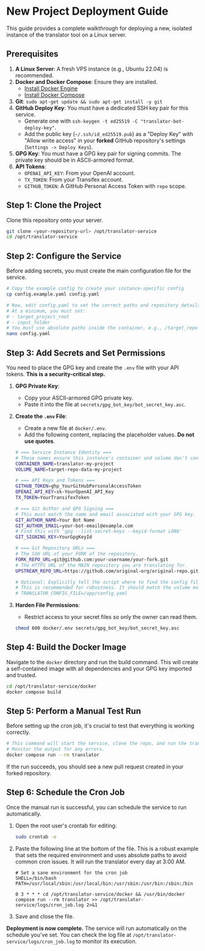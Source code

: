 # New Project Deployment Guide

This guide provides a complete walkthrough for deploying a new, isolated instance of the translator tool on a Linux server.

## Prerequisites

1.  **A Linux Server**: A fresh VPS instance (e.g., Ubuntu 22.04) is recommended.
2.  **Docker and Docker Compose**: Ensure they are installed.
    -   [Install Docker Engine](https://docs.docker.com/engine/install/ubuntu/)
    -   [Install Docker Compose](https://docs.docker.com/compose/install/)
3.  **Git**: `sudo apt-get update && sudo apt-get install -y git`
4.  **GitHub Deploy Key**: You must have a dedicated SSH key pair for this service.
    -   Generate one with `ssh-keygen -t ed25519 -C "translator-bot-deploy-key"`.
    -   Add the public key (`~/.ssh/id_ed25519.pub`) as a "Deploy Key" with "Allow write access" in your **forked** GitHub repository's settings (`Settings -> Deploy Keys`).
5.  **GPG Key**: You must have a GPG key pair for signing commits. The private key should be in ASCII-armored format.
6.  **API Tokens**:
    -   `OPENAI_API_KEY`: From your OpenAI account.
    -   `TX_TOKEN`: From your Transifex account.
    -   `GITHUB_TOKEN`: A GitHub Personal Access Token with `repo` scope.

## Step 1: Clone the Project

Clone this repository onto your server.

```bash
git clone <your-repository-url> /opt/translator-service
cd /opt/translator-service
```

## Step 2: Configure the Service

Before adding secrets, you must create the main configuration file for the service.

```bash
# Copy the example config to create your instance-specific config
cp config.example.yaml config.yaml

# Now, edit config.yaml to set the correct paths and repository details.
# At a minimum, you must set:
# - target_project_root
# - input_folder
# You must use absolute paths inside the container, e.g., /target_repo
nano config.yaml
```

## Step 3: Add Secrets and Set Permissions

You need to place the GPG key and create the `.env` file with your API tokens. **This is a security-critical step.**

1.  **GPG Private Key**:
    -   Copy your ASCII-armored GPG private key.
    -   Paste it into the file at `secrets/gpg_bot_key/bot_secret_key.asc`.

2.  **Create the `.env` File**:
    -   Create a new file at `docker/.env`.
    -   Add the following content, replacing the placeholder values. **Do not use quotes**.

    ```bash
    # === Service Instance Identity ===
    # These names ensure this instance's container and volume don't conflict with others.
    CONTAINER_NAME=translator-my-project
    VOLUME_NAME=target-repo-data-my-project

    # === API Keys and Tokens ===
    GITHUB_TOKEN=ghp_YourGitHubPersonalAccessToken
    OPENAI_API_KEY=sk-YourOpenAI_API_Key
    TX_TOKEN=YourTransifexToken

    # === Git Author and GPG Signing ===
    # This must match the name and email associated with your GPG key.
    GIT_AUTHOR_NAME=Your Bot Name
    GIT_AUTHOR_EMAIL=your-bot-email@example.com
    # Find this with 'gpg --list-secret-keys --keyid-format LONG'
    GIT_SIGNING_KEY=YourGpgKeyId

    # === Git Repository URLs ===
    # The SSH URL of your FORK of the repository.
    FORK_REPO_URL=git@github.com:your-username/your-fork.git
    # The HTTPS URL of the MAIN repository you are translating for.
    UPSTREAM_REPO_URL=https://github.com/original-org/original-repo.git

    # Optional: Explicitly tell the script where to find the config file inside the container.
    # This is recommended for robustness. It should match the volume mount in docker-compose.yml.
    # TRANSLATOR_CONFIG_FILE=/app/config.yaml
    ```

3.  **Harden File Permissions**:
    -   Restrict access to your secret files so only the owner can read them.
    ```bash
    chmod 600 docker/.env secrets/gpg_bot_key/bot_secret_key.asc
    ```

## Step 4: Build the Docker Image

Navigate to the `docker` directory and run the build command. This will create a self-contained image with all dependencies and your GPG key imported and trusted.

```bash
cd /opt/translator-service/docker
docker compose build
```

## Step 5: Perform a Manual Test Run

Before setting up the cron job, it's crucial to test that everything is working correctly.

```bash
# This command will start the service, clone the repo, and run the translation script.
# Monitor the output for any errors.
docker compose run --rm translator
```

If the run succeeds, you should see a new pull request created in your forked repository.

## Step 6: Schedule the Cron Job

Once the manual run is successful, you can schedule the service to run automatically.

1.  Open the root user's crontab for editing:
    ```bash
    sudo crontab -e
    ```
2.  Paste the following line at the bottom of the file. This is a robust example that sets the required environment and uses absolute paths to avoid common cron issues. It will run the translator every day at 3:00 AM.

    ```cron
    # Set a sane environment for the cron job
    SHELL=/bin/bash
    PATH=/usr/local/sbin:/usr/local/bin:/usr/sbin:/usr/bin:/sbin:/bin

    0 3 * * * cd /opt/translator-service/docker && /usr/bin/docker compose run --rm translator >> /opt/translator-service/logs/cron_job.log 2>&1
    ```
3.  Save and close the file.

**Deployment is now complete.** The service will run automatically on the schedule you've set. You can check the log file at `/opt/translator-service/logs/cron_job.log` to monitor its execution.
